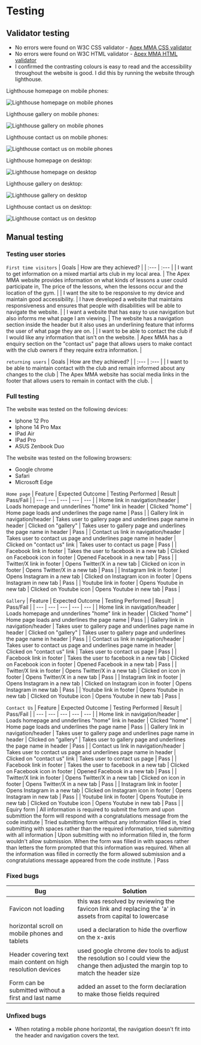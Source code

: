 # Testing
## Validator testing
* No errors were found on W3C CSS validator - [Apex MMA CSS validator](https://jigsaw.w3.org/css-validator/validator?uri=https%3A%2F%2Fregan-boreland.github.io%2FApexMMA%2F&profile=css3svg&usermedium=all&warning=1&vextwarning=&lang=en)
* No errors were found on W3C HTML validator - [Apex MMA HTML validator](https://regan-boreland.github.io/ApexMMA/)
* I confirmed the contrasting colours is easy to read and the accessibility throughout the website is good. I did this by running the website through lighthouse.

Lighthouse homepage on mobile phones:

![Lighthouse homepage on mobile phones](assets/images/testing-images/ApexMMA%20home%20(mobile).png)

Lighthouse gallery on mobile phones:

![Lighthouse gallery on mobile phones](assets/images/testing-images/ApexMMA%20gallery%20(mobile).png)

Lighthouse contact us on mobile phones:

![Lighthouse contact us on mobile phones](assets/images/testing-images/ApexMMA%20contact%20us%20(mobile).png)

Lighthouse homepage on desktop:

![Lighthouse homepage on desktop](assets/images/testing-images/ApexMMA%20home%20(desktop).png)

Lighthouse gallery on desktop:

![Lighthouse gallery on desktop](assets/images/testing-images/ApexMMA%20gallery%20(desktop).png)

Lighthouse contact us on desktop:

![Lighthouse contact us on desktop](assets/images/testing-images/ApexMMA%20contact%20us%20(desktop).png)


## Manual testing

### Testing user stories
`First time visitors`
| Goals | How are they achieved? |
| :--- | :--- |
| I want to get information on a mixed martial arts club in my local area. | The Apex MMA website provides information on what kinds of lessons a user could participate in, The price of the lessons, when the lessons occur and the location of the gym. |
| I want the site to be responsive to my device and maintain good accessibility. | I have developed a website that maintains responsiveness and ensures that people with disabilities will be able to navigate the website. |
| I want a website that has easy to use navigation but also informs me what page I am viewing. | The website has a navigation section inside the header but it also uses an underlining feature that informs the user of what page they are on.  |
| I want to be able to contact the club if I would like any information that isn't on the website. | Apex MMA has a enquiry section on the "contact us" page that allows users to make contact with the club owners if they require extra information. |

`returning users`
| Goals | How are they achieved? |
| :--- | :--- |
| I want to be able to maintain contact with the club and remain informed about any changes to the club | The Apex MMA website has social media links in the footer that allows users to remain in contact with the club. | 


### Full testing
The website was tested on the following devices:
* Iphone 12 Pro 
* Iphone 14 Pro Max 
* IPad Air 
* IPad Pro
* ASUS Zenbook Duo

The website was tested on the following browsers:
* Google chrome
* Safari 
* Microsoft Edge

`Home page`
| Feature | Expected Outcome | Testing Performed | Result | Pass/Fail |
| --- | --- | --- | --- | --- |
| Home link in navigation/header | Loads homepage and unnderlines "home" link in header | Clicked "home" | Home page loads and underlines the page name | Pass |
| Gallery link in navigation/header | Takes user to gallery page and underlines page name in header | Clicked on "gallery" | Takes user to gallery page and underlines the page name in header | Pass |
| Contact us link in navigation/header | Takes user to contact us page and underlines page name in header | Clicked on "contact us" link | Takes user to contact us page | Pass |
| Facebook link in footer | Takes the user to facebook in a new tab | Clicked on Facebook icon in footer | Opened Facebook in a new tab | Pass |
| Twitter/X link in footer | Opens Twitter/X in a new tab | Clicked on icon in footer | Opens Twitter/X in a new tab | Pass |
| Instagram link in footer | Opens Instagram in a new tab | Clicked on Instagram icon in footer | Opens Instagram in new tab | Pass |
| Youtube link in footer | Opens Youtube in new tab | Clicked on Youtube icon | Opens Youtube in new tab | Pass |

`Gallery`
| Feature | Expected Outcome | Testing Performed | Result | Pass/Fail |
| --- | --- | --- | --- | --- |
| Home link in navigation/header | Loads homepage and unnderlines "home" link in header | Clicked "home" | Home page loads and underlines the page name | Pass |
| Gallery link in navigation/header | Takes user to gallery page and underlines page name in header | Clicked on "gallery" | Takes user to gallery page and underlines the page name in header | Pass |
| Contact us link in navigation/header | Takes user to contact us page and underlines page name in header | Clicked on "contact us" link | Takes user to contact us page | Pass |
| Facebook link in footer | Takes the user to facebook in a new tab | Clicked on Facebook icon in footer | Opened Facebook in a new tab | Pass |
| Twitter/X link in footer | Opens Twitter/X in a new tab | Clicked on icon in footer | Opens Twitter/X in a new tab | Pass |
| Instagram link in footer | Opens Instagram in a new tab | Clicked on Instagram icon in footer | Opens Instagram in new tab | Pass |
| Youtube link in footer | Opens Youtube in new tab | Clicked on Youtube icon | Opens Youtube in new tab | Pass |

`Contact Us`
| Feature | Expected Outcome | Testing Performed | Result | Pass/Fail |
| --- | --- | --- | --- | --- |
| Home link in navigation/header | Loads homepage and unnderlines "home" link in header | Clicked "home" | Home page loads and underlines the page name | Pass |
| Gallery link in navigation/header | Takes user to gallery page and underlines page name in header | Clicked on "gallery" | Takes user to gallery page and underlines the page name in header | Pass |
| Contact us link in navigation/header | Takes user to contact us page and underlines page name in header | Clicked on "contact us" link | Takes user to contact us page | Pass |
| Facebook link in footer | Takes the user to facebook in a new tab | Clicked on Facebook icon in footer | Opened Facebook in a new tab | Pass |
| Twitter/X link in footer | Opens Twitter/X in a new tab | Clicked on icon in footer | Opens Twitter/X in a new tab | Pass |
| Instagram link in footer | Opens Instagram in a new tab | Clicked on Instagram icon in footer | Opens Instagram in new tab | Pass |
| Youtube link in footer | Opens Youtube in new tab | Clicked on Youtube icon | Opens Youtube in new tab | Pass |
| Equiry form | All information is required to submit the form and upon submittion the form will respond with a congratulations message from the code institute | Tried submitting form without any information filled in, tried submitting with spaces rather than the required information, tried submitting with all information | Upon submitting with no information filled in, the form wouldn't allow submission. When the form was filled in with spaces rather than letters the form prompted that this information was required. When all the information was filled in correctly the form allowed submission and a congratulations message appeared from the code institute. | Pass


### Fixed bugs
| Bug | Solution |
| ---| ---|
| Favicon not loading | this was resolved by reviewing the favicon link and replacing the 'a' in assets from capital to lowercase |
| horizontal scroll on mobile phones and tablets | used a declaration to hide the overflow on the x-axis |
| Header covering text main content on high resolution devices | used google chrome dev tools to adjust the resolution so I could view the change then adjusted the margin top to match the header size |
| Form can be submitted without a first and last name | added an asset to the form declaration to make those fields required |

### Unfixed bugs 
* When rotating a mobile phone horizontal, the navigation doesn't fit into the header and navigation covers the text.
